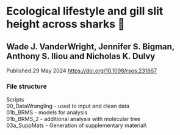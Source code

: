# Ecological lifestyle and gill slit height across sharks :shark:
## Wade J. VanderWright, Jennifer S. Bigman, Anthony S. Iliou and Nicholas K. Dulvy
Published:29 May 2024
<https://doi.org/10.1098/rsos.231867>
 
### File structure

Scripts\
00_DataWrangling - used to input and clean data\
01b_BRMS - models for analysis\
01b_BRMS_2 - additional analysis with molecular tree\
03a_SuppMats - Generation of supplementary material\

